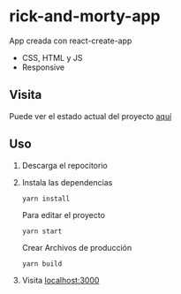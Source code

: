 # rick-and-morty-app

App creada con react-create-app

- CSS, HTML y JS
- Responsive

## Visita

Puede ver el estado actual del proyecto [aquí](https://rick-and-morty-steel.vercel.app/)

## Uso

1. Descarga el repocitorio
2. Instala las dependencias

   ```
   yarn install
   ```

   Para editar el proyecto

   ```
   yarn start
   ```

   Crear Archivos de producción

   ```
   yarn build
   ```

3. Visita [localhost:3000](http://localhost:3000)
